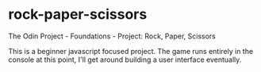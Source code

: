 # rock-paper-scissors
The Odin Project - Foundations - Project: Rock, Paper, Scissors

This is a beginner javascript focused project. The game runs entirely in the console at this point, I'll get around building a user interface eventually.
